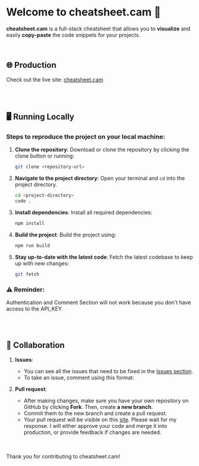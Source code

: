 # Welcome to cheatsheet.cam 🎨

**cheatsheet.cam** is a full-stack cheatsheet that allows you to **visualize** and easily **copy-paste** the code snippets for your projects.

<br>

## 🌐 Production

Check out the live site: [cheatsheet.cam](https://cheatsheet.cam)

<br>
<br>

## 🖥️ Running Locally

### Steps to reproduce the project on your local machine:

1. **Clone the repository**:
   Download or clone the repository by clicking the clone button or running:
   ```bash
   git clone <repository-url>

2. **Navigate to the project directory**:
   Open your terminal and `cd` into the project directory.
      ```bash
   cd <project-directory>
   code .

3. **Install dependencies**:
   Install all required dependencies:
   ```bash
   npm install
   
4. **Build the project**:
   Build the project using:
   ```bash
   npm run build

3. **Stay up-to-date with the latest code**:
   Fetch the latest codebase to keep up with new changes:
   ```bash
   git fetch

### ⚠️ Reminder:   
Authentication and Comment Section will not work because you don't have access to the API_KEY.

<br>
<br>

## 🤝 Collaboration

1. **Issues**:
   - You can see all the issues that need to be fixed in the [Issues section](https://github.com/aim-salam/cheatsheet/issues).
   - To take an issue, comment using this format:

2. **Pull request**:
   - After making changes, make sure you have your own repository on GitHub by clicking **Fork**. Then, create **a new branch**.
   - Commit them to the new branch and create a pull request.
   - Your pull request will be visible on this [site](https://github.com/aim-salam/cheatsheet/pulls). Please wait for my response. I will either approve your code and merge it into production, or provide feedback if changes are needed.
  

<br>
<br>
Thank you for contributing to cheatsheet.cam!
